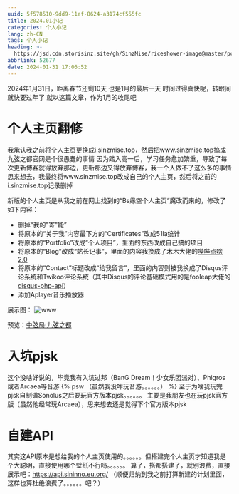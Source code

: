 ```yaml
---
uuid: 5f578510-9dd9-11ef-8624-a3174cf555fc
title: 2024.01小记
categories: 个人小记
lang: zh-CN
tags: 个人小记
headimg: >-
  https://jsd.cdn.storisinz.site/gh/SinzMise/riceshower-image@master/pc/420b45c1-cdd7-4803-b9ad-e1d690790017.png
abbrlink: 52677
date: 2024-01-31 17:06:52
---
```

2024年1月31日，距离春节还剩10天
也是1月的最后一天
时间过得真快呢，转眼间就快要过年了
就以这篇文章，作为1月的收尾吧
<!-- more -->
# 个人主页翻修
我承认我之前将个人主页更换成i.sinzmise.top，然后把www.sinzmise.top搞成九弦之都官网是个很愚蠢的事情
因为踏入高一后，学习任务愈加繁重，导致了每次更新博客就得放弃那边，更新那边又得放弃博客，我一个人做不了这么多的事情
思来想去，我最终将www.sinzmise.top改成自己的个人主页，然后将之前的i.sinzmise.top记录删掉

新版的个人主页是从我之前在网上找到的“Bs缘空个人主页”魔改而来的，修改了如下内容：
- 删掉“我的"寄"能”
- 将原本的“关于我”内容最下方的“Certificates”改成51la统计
- 将原本的“Portfolio”改成“个人项目”，里面的东西改成自己搞的项目
- 将原本的“Blog”改成“站长记事”，里面的内容我换成了木木大佬的[哔哔点啥2.0](https://immmmm.com/bb-by-memos/)
- 将原本的“Contact”标题改成“给我留言”，里面的内容则被我换成了Disqus评论系统和Twikoo评论系统（其中Disqus的评论基础模式用的是fooleap大佬的[disqus-php-api](https://github.com/fooleap/disqus-php-api)）
- 添加Aplayer音乐播放器

展示图：
![www](https://jsd.cdn.storisinz.site/gh/SinzMise/picx-images-hosting@master/20240131/www.sinzmise.top.6nqhgv7ubg40.webp)

预览：[中弦局·九弦之都](https://www.sinzmise.top/)
# 入坑pjsk
这个没啥好说的，毕竟我有入坑过邦（BanG Dream！少女乐团派对）、Phigros或者Arcaea等音游
{% psw （虽然我没咋玩音游。。。。。。） %}
至于为啥我玩完pjsk自制谱Sonolus之后要玩官方版本pjsk。。。。。。
主要是我朋友也在玩pjsk官方版（虽然他经常玩Arcaea），思来想去还是觉得下个官方版本pjsk

# 自建API
其实这API原本是想给我的个人主页使用的。。。。。。但搭建完个人主页才知道我是个大聪明，直接使用哪个壁纸不行吗。。。。。。
算了，搭都搭建了，就别浪费，直接展示吧：https://api.sininno.eu.org/
（顺便归纳到我之前打算新建的计划里面，这样也算杜绝浪费了。。。。。。吧？）